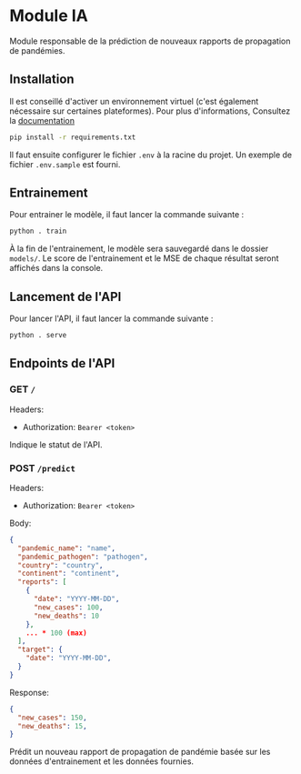 # Module IA

Module responsable de la prédiction de nouveaux rapports de propagation de pandémies.

## Installation

Il est conseillé d'activer un environnement virtuel (c'est également nécessaire sur certaines plateformes). Pour plus d'informations, Consultez la [documentation](https://docs.python.org/3/library/venv.html)

```bash
pip install -r requirements.txt
```

Il faut ensuite configurer le fichier `.env` à la racine du projet. Un exemple de fichier `.env.sample` est fourni.

## Entrainement

Pour entrainer le modèle, il faut lancer la commande suivante :

```bash
python . train
```

À la fin de l'entrainement, le modèle sera sauvegardé dans le dossier `models/`. Le score de l'entrainement et le MSE de chaque résultat seront affichés dans la console.

## Lancement de l'API

Pour lancer l'API, il faut lancer la commande suivante :

```bash
python . serve
```

## Endpoints de l'API

### GET `/`

Headers:
- Authorization: `Bearer <token>`

Indique le statut de l'API.

### POST `/predict`

Headers:
- Authorization: `Bearer <token>`

Body:
```json
{
  "pandemic_name": "name",
  "pandemic_pathogen": "pathogen",
  "country": "country",
  "continent": "continent",
  "reports": [
    {
      "date": "YYYY-MM-DD",
      "new_cases": 100,
      "new_deaths": 10
    },
    ... * 100 (max)
  ],
  "target": {
    "date": "YYYY-MM-DD",
  }
}
```

Response:
```json
{
  "new_cases": 150,
  "new_deaths": 15,
}
```

Prédit un nouveau rapport de propagation de pandémie basée sur les données d'entrainement et les données fournies.
